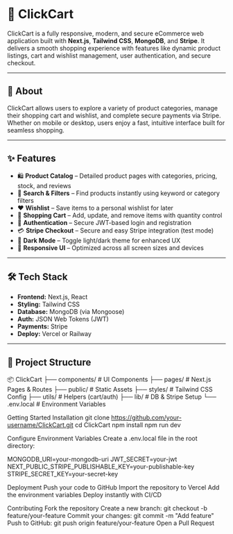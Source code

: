 # 🛒 ClickCart

ClickCart is a fully responsive, modern, and secure eCommerce web application built with **Next.js**, **Tailwind CSS**, **MongoDB**, and **Stripe**. It delivers a smooth shopping experience with features like dynamic product listings, cart and wishlist management, user authentication, and secure checkout.

---

## 📖 About

ClickCart allows users to explore a variety of product categories, manage their shopping cart and wishlist, and complete secure payments via Stripe. Whether on mobile or desktop, users enjoy a fast, intuitive interface built for seamless shopping.

---

## ✨ Features

- 🛍️ **Product Catalog** – Detailed product pages with categories, pricing, stock, and reviews  
- 🔎 **Search & Filters** – Find products instantly using keyword or category filters  
- ❤️ **Wishlist** – Save items to a personal wishlist for later  
- 🛒 **Shopping Cart** – Add, update, and remove items with quantity control  
- 🔐 **Authentication** – Secure JWT-based login and registration  
- 💳 **Stripe Checkout** – Secure and easy Stripe integration (test mode)  
- 🌙 **Dark Mode** – Toggle light/dark theme for enhanced UX  
- 📱 **Responsive UI** – Optimized across all screen sizes and devices

---

## 🛠️ Tech Stack

- **Frontend:** Next.js, React  
- **Styling:** Tailwind CSS  
- **Database:** MongoDB (via Mongoose)  
- **Auth:** JSON Web Tokens (JWT)  
- **Payments:** Stripe  
- **Deploy:** Vercel or Railway

---

## 📂 Project Structure

📦 ClickCart
├── components/ # UI Components
├── pages/ # Next.js Pages & Routes
├── public/ # Static Assets
├── styles/ # Tailwind CSS Config
├── utils/ # Helpers (cart/auth)
├── lib/ # DB & Stripe Setup
└── .env.local # Environment Variables

Getting Started
Installation
git clone https://github.com/your-username/ClickCart.git
cd ClickCart
npm install
npm run dev

Configure Environment Variables
Create a .env.local file in the root directory:

MONGODB_URI=your-mongodb-uri
JWT_SECRET=your-jwt
NEXT_PUBLIC_STRIPE_PUBLISHABLE_KEY=your-publishable-key
STRIPE_SECRET_KEY=your-secret-key

Deployment
Push your code to GitHub
Import the repository to Vercel
Add the environment variables
Deploy instantly with CI/CD

Contributing
Fork the repository
Create a new branch: git checkout -b feature/your-feature
Commit your changes: git commit -m "Add feature"
Push to GitHub: git push origin feature/your-feature
Open a Pull Request

